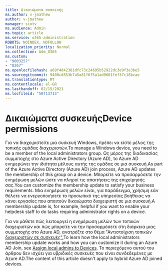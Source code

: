```yaml
---
title: Δικαιώματα συσκευής
ms.author: v-jmathew
author: v-jmathew
manager: scotv
ms.audience: Admin
ms.topic: article
ms.service: o365-administration
ROBOTS: NOINDEX, NOFOLLOW
localization_priority: Normal
ms.collection: Adm_O365
ms.custom:
- "9003257"
- "8267"
ms.openlocfilehash: a69f4d42381dfc73c24695b52922dc3e9f3e3be5
ms.sourcegitcommit: 9400cd853b7a5a81f6f5a1ad9601fef37c18bcae
ms.translationtype: MT
ms.contentlocale: el-GR
ms.lasthandoff: 02/15/2021
ms.locfileid: "50713713"
---
```

# <a name="device-permissions"></a><span data-ttu-id="2ae32-102">Δικαιώματα συσκευής</span><span class="sxs-lookup"><span data-stu-id="2ae32-102">Device permissions</span></span>

<span data-ttu-id="2ae32-103">Για να διαχειριστείτε μια συσκευή Windows, πρέπει να είστε μέλος της τοπικής ομάδας διαχειριστών.</span><span class="sxs-lookup"><span data-stu-id="2ae32-103">To manage a Windows device, you need to be a member of the local administrators group.</span></span> <span data-ttu-id="2ae32-104">Ως μέρος της διαδικασίας συμμετοχής στο Azure Active Directory (Azure AD), το Azure AD ενημερώνει την ιδιότητα μέλους αυτής της ομάδας σε μια συσκευή.</span><span class="sxs-lookup"><span data-stu-id="2ae32-104">As part of the Azure Active Directory (Azure AD) join process, Azure AD updates the membership of this group on a device.</span></span> <span data-ttu-id="2ae32-105">Μπορείτε να προσαρμόσετε την ενημέρωση μελών ώστε να πληροί τις απαιτήσεις της επιχείρησής σας.</span><span class="sxs-lookup"><span data-stu-id="2ae32-105">You can customize the membership update to satisfy your business requirements.</span></span> <span data-ttu-id="2ae32-106">Μια ενημέρωση μελών είναι, για παράδειγμα, χρήσιμη εάν θέλετε να ενεργοποιήσετε το προσωπικό της υπηρεσίας βοήθειας να κάνει εργασίες που απαιτούν δικαιώματα διαχειριστή σε μια συσκευή.</span><span class="sxs-lookup"><span data-stu-id="2ae32-106">A membership update is, for example, helpful if you want to enable your helpdesk staff to do tasks requiring administrator rights on a device.</span></span>

<span data-ttu-id="2ae32-107">Για να μάθετε πώς λειτουργεί η ενημέρωση μελών των τοπικών διαχειριστών και πώς μπορείτε να την προσαρμόσετε στη διάρκεια μιας συμμετοχής στο Azure AD, ανατρέξτε στο θέμα "Αντιστοίχιση τοπικών [διαχειριστών σε συσκευές".](https://docs.microsoft.com/azure/active-directory/devices/assign-local-admin)</span><span class="sxs-lookup"><span data-stu-id="2ae32-107">To learn how the local administrators membership update works and how you can customize it during an Azure AD Join, see [Assign local admins to Devices](https://docs.microsoft.com/azure/active-directory/devices/assign-local-admin).</span></span> <span data-ttu-id="2ae32-108">Το περιεχόμενο αυτού του άρθρου δεν ισχύει για υβριδικές συσκευές που είναι συνδεδεμένες με Azure AD.</span><span class="sxs-lookup"><span data-stu-id="2ae32-108">The content of this article doesn't apply to hybrid Azure AD joined devices.</span></span>
